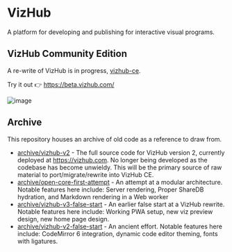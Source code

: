# VizHub

A platform for developing and publishing for interactive visual programs.

## VizHub Community Edition

A re-write of VizHub is in progress, [vizhub-ce](https://github.com/vizhub-open-core/vizhub/tree/main/vizhub-ce).

Try it out 👉 https://beta.vizhub.com/

![image](https://user-images.githubusercontent.com/68416/144443632-db541593-580d-4a29-8eb3-4a106d003d06.png)

## Archive

This repository houses an archive of old code as a reference to draw from.

 * [archive/vizhub-v2](https://github.com/vizhub-open-core/vizhub/tree/main/archive/vizhub-v2) - The full source code for VizHub version 2, currently deployed at https://vizhub.com. No longer being developed as the codebase has become unwieldy. This will be the primary source of raw material to port/migrate/rewrite into VizHub CE.
 * [archive/open-core-first-attempt](https://github.com/vizhub-open-core/vizhub/tree/main/archive/open-core-first-attempt) - An attempt at a modular architecture. Notable features here include: Server rendering, Proper ShareDB hydration, and Markdown rendering in a Web worker
 * [archive/vizhub-v3-false-start](https://github.com/vizhub-open-core/vizhub/tree/main/archive/vizhub-v3-false-start) - An earlier false start at a VizHub rewrite. Notable features here include: Working PWA setup, new viz preview design, new home page design.
 * [archive/vizhub-v2-false-start](https://github.com/vizhub-open-core/vizhub/tree/main/archive/vizhub-v2-false-start) - An ancient effort. Notable features here include: CodeMirror 6 integration, dynamic code editor theming, fonts with ligatures.
